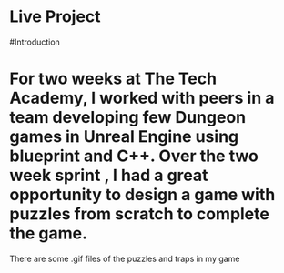 # Live Project
#Introduction

# For two weeks at The Tech Academy, I worked with peers in a team developing few Dungeon games in Unreal Engine using blueprint and C++. Over the two week sprint , I had a great opportunity to design a game with puzzles from scratch to complete the game. 
There are some .gif files of the puzzles and traps in my game
